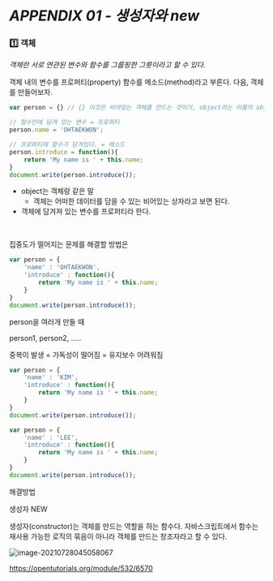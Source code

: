 # _APPENDIX 01 - 생성자와 new_

### :one: 객체

_객체란 서로 연관된 변수와 함수를 그룹핑한 그릇이라고 할 수 있다._

 객체 내의 변수를 프로퍼티(property) 함수를 메소드(method)라고 부른다. 다음, 객체를 만들어보자.

```javascript
var person = {} // {} 이것은 비어있는 객체를 만드는 것이거, object라는 이름의 object를 만드는 것이다.

// 함수안에 담겨 있는 변수 = 프로퍼티
person.name = 'OHTAEKWON';

// 프로퍼티에 함수가 담겨있다. = 메소드
person.introduce = function(){ 
    return 'My name is ' + this.name;
}
document.write(person.introduce());
```

- object는 객체랑 같은 말 
  - 객체는 어떠한 데이터를 담을 수 있는 비어있는 상자라고 보면 된다.
- 객체에 담겨져 있는 변수를 프로퍼티라 한다.

<br>

집중도가 떨어지는 문제를 해결할 방법은



```javascript
var person = {
    'name' : 'OHTAEKWON',
    'introduce' : function(){
        return 'My name is ' + this.name;
    }
}
document.write(person.introduce());
```







person을 여러개 만들 때 

person1, person2, .....

중복이 발생 = 가독성이 떨어짐 = 유지보수 어려워짐

```javascript
var person = {
    'name' : 'KIM',
    'introduce' : function(){
        return 'My name is ' + this.name;
    }
}
document.write(person.introduce());

var person = {
    'name' : 'LEE',
    'introduce' : function(){
        return 'My name is ' + this.name;
    }
}
document.write(person.introduce());
```



해결방법 

생성자 NEW



생성자(constructor)는 객체를 만드는 역할을 하는 함수다. 자바스크립트에서 함수는 재사용 가능한 로직의 묶음이 아니라 객체를 만드는 창조자라고 할 수 있다.

![image-20210728045058067](C:\Users\태권\AppData\Roaming\Typora\typora-user-images\image-20210728045058067.png)

https://opentutorials.org/module/532/6570

